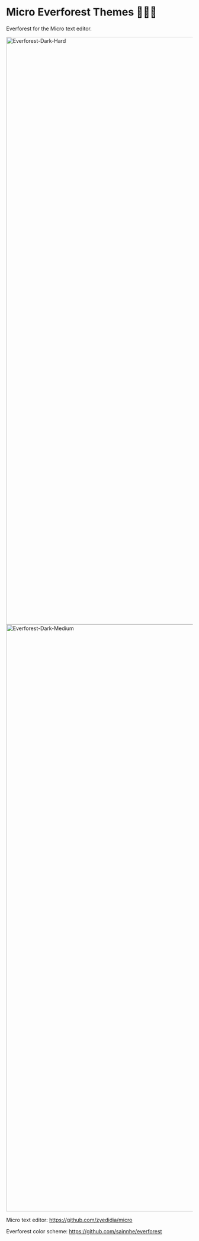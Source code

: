 # Micro Everforest Themes 🌲🌳🦌
Everforest for the Micro text editor.

<img width="1583" alt="Everforest-Dark-Hard" src="https://github.com/user-attachments/assets/37ee77c9-db2a-4a35-93c4-2022d0f3aae8" />

<img width="1582" alt="Everforest-Dark-Medium" src="https://github.com/user-attachments/assets/d01dd529-fdb2-4830-af0a-719c11df631e" />

Micro text editor: https://github.com/zyedidia/micro

Everforest color scheme: https://github.com/sainnhe/everforest
